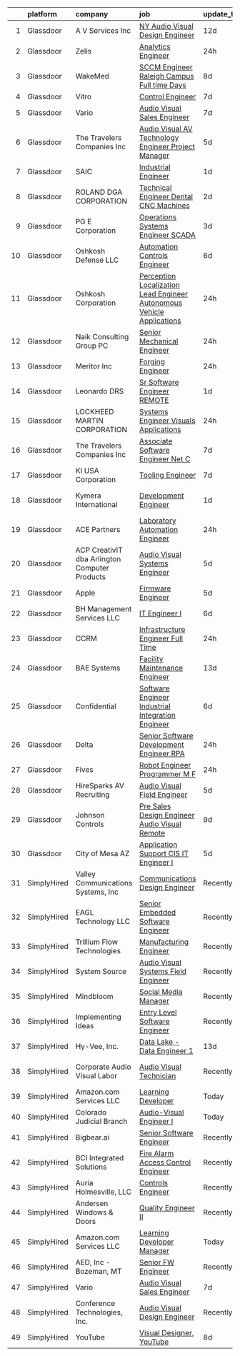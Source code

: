 

|    | platform    | company                                       | job                                                                                                                                                                                                                                                                                                                                                                                                                                                                                                                                                                                                                                                                                                                                                                                                                                                                                                                                                                                                                                                                                                                                                                                                                                                                                                                                                                                                                                                                                                                             | update_time   | location                    |
|---:|:------------|:----------------------------------------------|:--------------------------------------------------------------------------------------------------------------------------------------------------------------------------------------------------------------------------------------------------------------------------------------------------------------------------------------------------------------------------------------------------------------------------------------------------------------------------------------------------------------------------------------------------------------------------------------------------------------------------------------------------------------------------------------------------------------------------------------------------------------------------------------------------------------------------------------------------------------------------------------------------------------------------------------------------------------------------------------------------------------------------------------------------------------------------------------------------------------------------------------------------------------------------------------------------------------------------------------------------------------------------------------------------------------------------------------------------------------------------------------------------------------------------------------------------------------------------------------------------------------------------------|:--------------|:----------------------------|
|  1 | Glassdoor   | A V Services Inc                              | [ NY  Audio Visual Design Engineer](https://www.glassdoor.com/partner/jobListing.htm?pos=103&ao=1110586&s=58&guid=00000181b3693a128f7d5dc6022471c2&src=GD_JOB_AD&t=SR&vt=w&ea=1&cs=1_c5d9778d&cb=1656572427439&jobListingId=1007947559108&cpc=BB4134798015B82C&jrtk=3-0-1g6pmien8jm5b801-1g6pmienj2ea2000-66a8b7b770e9257f--6NYlbfkN0D_KRozbKJx95I3LRYgbj09bqBDFeyQG4s8tCOB31p2DLOHeGD_9cx5Wr4SHah_ZRQfeSyEbOQAUirE1_kiyaD8q5BjoHKY8YByjhRfdx7l_pMGwymlFBbA020yV0DrMBWXCrVpgnXmB1-pu1tabBOSnvrFkrpOOdAZ-lvXy7Olslc220kGdDcErfu2DMayq5pnEQx9jdgi0z8_W6hEvKdSEWt1erwL5ayFcmqVaJjHN8bTu1qVZGphuxJI_Fu1Manev0jbBz3Vgw831uSBKZv--xCga2WsZPEMwo8r72B4MP63hpOSeDisiYWStNWcIVg3iabGJgkhP5B1TJMRSmU1dbPYXUaYP3-bMoWaaBe_Ri_5uYUtLYqK-q3gb--13vOcFhcOiJwr_vx7PYBZohSm181Ru3U0nKlQlJTmM6KN1GyqdfQec4ir0rdhT84LcCRHwRrP8hpA6dFErrIlMVIqYHgqBj20Pi0SBc-xE1Hx4vutM0Hy3kI1_5qgrYSkpHmN1cNxFczmuDvwxS9h43N3S7vBarPXRbk%3D)                                                                                                                                                                                                                                                                                                                                                                                                                                                                                                                                                                                                                      | 12d           | New York, NY                |
|  2 | Glassdoor   | Zelis                                         | [Analytics Engineer](https://www.glassdoor.com/partner/jobListing.htm?pos=113&ao=1110586&s=58&guid=00000181b3693a128f7d5dc6022471c2&src=GD_JOB_AD&t=SR&vt=w&ea=1&cs=1_50382452&cb=1656572427441&jobListingId=1007971118010&cpc=71532419B2302243&jrtk=3-0-1g6pmien8jm5b801-1g6pmienj2ea2000-6eff77d44dcafdd6--6NYlbfkN0CMjQd6K-mJQmnXP0NIaacqgU_ZnGMdJ3ZujbgiYs9cqSu2zDF0ee8fmFhqxjq2iY28kbf0cKnGA5JMjkFJmoGz68qit-NfbcBzDvQJkTvInrO6YDrKKciHDC8mjP1ox8t5G4NMyHRRwQK14JgOrEdg021-QKkDXjmh3EYAUGYYEuq5m1g0QEZbBQ6dBuSkDF8V3efGFBxstB069StwdPookA-Ps2naIxnnFiTb-L_Ejr1dNeSw0bvl0iCUuO9a60u2VxKaWo78TloR_omi8scypVjQN0ju9BKb9g1GfL3ghYu9SNKHzJQgLSj2hL-OdUOks6yYrN2-bQEnxhMzaKUit5sMB7H9oY5qy45rc-_NgPcY221AhN-ZuAIGYZ8iQkYrwH60a3B1Py7CgKPpWTNttpZWkXs4HtUGGLhNMbkP4vzuV6lhKVNCbMMW0U4esYh6_XxDdlvvMnxCeLeoesWN3syej_rwdkw5wm_Alu_j2oYLIaNNM1IXahdXkn0akGLwP0Y6BpuYGA%3D%3D)                                                                                                                                                                                                                                                                                                                                                                                                                                                                                                                                                                                                                                                       | 24h           | Remote                      |
|  3 | Glassdoor   | WakeMed                                       | [SCCM Engineer  Raleigh Campus    Full time   Days](https://www.glassdoor.com/partner/jobListing.htm?pos=123&ao=1110586&s=58&guid=00000181b3693a128f7d5dc6022471c2&src=GD_JOB_AD&t=SR&vt=w&cs=1_dc010e7a&cb=1656572427442&jobListingId=1007954639242&cpc=D99DB9A39DE67464&jrtk=3-0-1g6pmien8jm5b801-1g6pmienj2ea2000-aca10f77aabbdf94--6NYlbfkN0DK336FcuJNclNG4pOYn4GT592xzpUsQZkgwjhNp0bnRbPWUFsBhpkN8LnNiatu-jVrRYzRHKHA4iD1i6ZGBy_7FgMlCzEJLk7d3kGYTDUfyV4h_SML1rmQfjUTZwpfG3QipM-7jH3IrEhZ3xXKf6m9EWAMMrF4aRnzTPuIBSMDRWbt6vYqzZPiTGQy41oyHGlrPQnURN8N-jtYtARuGE2leOUA5JLib7RvzB5lQYLHHdsnE7N_F6juKiV9n0NGHbFROM-c_Cx0p9zylO1v_mHDVFAkkvRmL53y-lTEdEdW-5k1iyC0MMtlTrXxJqRydKEHvtejybc26oPWu9O5V4WUjGvBA7PYU0HWcKeEQwNCQ3BW21oCT_Xbz6tMfQAfx6BJIFGfx6trce2ptKmjJIFxbIquaVzeYqyMvuSZWyKPCMfwBQYh5UsfWbdDRd6kGFA%3D)                                                                                                                                                                                                                                                                                                                                                                                                                                                                                                                                                                                                                                                                                                           | 8d            | Raleigh, NC                 |
|  4 | Glassdoor   | Vitro                                         | [Control Engineer](https://www.glassdoor.com/partner/jobListing.htm?pos=102&ao=1110586&s=58&guid=00000181b3693a128f7d5dc6022471c2&src=GD_JOB_AD&t=SR&vt=w&ea=1&cs=1_1ffad6ce&cb=1656572427439&jobListingId=1007957108671&cpc=F2095EC0B908EA04&jrtk=3-0-1g6pmien8jm5b801-1g6pmienj2ea2000-d6bcee8aa424a9bc--6NYlbfkN0AtR68e5gWpPxoovZgA7Udo-dcymoK0NpHFMpIgh7LYzzV5reCnPPebyXvGsso3dFG81YE_32B95yA5XdeU3CzdN4zctUNK_HFg7Tw7MW0MDh-R7ifjPIe72dxqfB-59Zl-FOYzUgmj13o1jP70swIQNj-iABrFnEHNzXSBHukIU1cXpd_lOQ7Qmm-O0JJ2Vyd6ZTkjghkhFsyv1KNnOT2P5QCxfSJFE49THpD_XZV9esUuD_ygvmdSIqEhIQ5pu30HW1AOPf_lhdWeLcBIftOLEbl8Iysjtoz1JqkhhPCcmvq-1Le4XiCHumwYlsx6VVcwTABW67e98Dxm9lJ36xcBlDauccB7Y4xb-4-dnujVtYrjRx5W2GXrOJowmZf8DjDFtwlb-nC2I1JgGzIP7xLL7H5y1-xJ7nc-e_GbdwKrEYefW3BRF3QP8zgATH5tKNs0I0hsF9bbMz2Fvv4L1uv_Z3lloFpGZIRE5mZzFH132oTIPhWL2YiZjqHPB47ovvE%3D)                                                                                                                                                                                                                                                                                                                                                                                                                                                                                                                                                                                                                                                                       | 7d            | Salem, OR                   |
|  5 | Glassdoor   | Vario                                         | [Audio Visual Sales Engineer](https://www.glassdoor.com/partner/jobListing.htm?pos=104&ao=1110586&s=58&guid=00000181b3693a128f7d5dc6022471c2&src=GD_JOB_AD&t=SR&vt=w&ea=1&cs=1_149cc563&cb=1656572427440&jobListingId=1007957200554&cpc=75A994F6883660E9&jrtk=3-0-1g6pmien8jm5b801-1g6pmienj2ea2000-1cd875a76430fbde--6NYlbfkN0A4hgeKHdLyHgzaskNEvl2xXMVaueUT71iJOYpLYISQUMokOAxkb6e4txPs6f_S0ebvVT7mjiRIXvY5BrDZHvuKSsr0IpYfoC1TsAC_ZQuScOAhnEr9Rz-GRhmj27X-NIXUH769hQWDtwZmq8aVdcyqDKSjiBY_YyXgHRRdAo-w6Uv0R33OrIb4W-BpGXjT4ks2bOt0MPD5rs0tePSXwzCbLkHnQjredcw9Edv_xVjjkvJELknlpunVAtfSPvlEmGQ_eoo_eUNbLM92GsDtZGId6KoIYe-mzCjTo5Qiz2hO8vRBtCFgRLZS9rCkte0q9V5RfV9fAMOBFiqCRckva4RaAV4-cbR1N3EDsQge5LHCBuDBq14uTaGJrP3XM2QzUwSZzh_OpgujdDUti1buWbBtgSTQDkvbyyR63K0DvvWm_uz4J6cFuOY8_wiI6cq7DAYtDl75WYEfNFifieZ2WM6_l6ol87TbLy5_UDdduHkIn7Liyjg33QQCOvqUSDh4dg78GjhBOfw_Kw%3D%3D)                                                                                                                                                                                                                                                                                                                                                                                                                                                                                                                                                                                                                                              | 7d            | Remote                      |
|  6 | Glassdoor   | The Travelers Companies  Inc                  | [Audio Visual  AV  Technology Engineer  Project Manager ](https://www.glassdoor.com/partner/jobListing.htm?pos=119&ao=1110586&s=58&guid=00000181b3693a128f7d5dc6022471c2&src=GD_JOB_AD&t=SR&vt=w&cs=1_0eef3de3&cb=1656572427442&jobListingId=1007962119256&cpc=5FEB1BEB8E14EF52&jrtk=3-0-1g6pmien8jm5b801-1g6pmienj2ea2000-9157db76399edcec--6NYlbfkN0DwhCR4mE7Dx-CLhz4PI5BhfvPze6ywMzhMsBH5psjCE2akgMDjbc7mgQRF-OO2fE77lmnsitHlMYe71DgCkOAXZbjW_MU9NoF73Rz7QR4gynPML1oO3IhXy6i7KhHOCo_-HDw9Kx3MAhhfqDomPSpYcsyzxPKpoyH0P8Wtxhv9lghcapDdNlyBCp8pCYaaP2fx0uwGW1UKi-bJ79gnoj5gch4lDrvGhOVWttCr21K7UY5L0fSU2qSxQBYS1y5dfN552msgYyovEwzNIIOQLYNrzxlWXyXZxQ8C4cZiAnFSSHvG7je0szFcQe9NplgoYmzuoOcwLkryFZL7KwGsWpt5yu_IEhxFQhJSXaiZ9bRq_f6V9R-qEKElBAB0qlyPj4a8vRZKlFU01tsG4uGF-j7pWJbz_G7yIyewr4gJpYlX_ai-RiCmxtmuE-381Iw81pehApU5lzVgMK65eyF8MKkTcDP8t6N0vTDcVpvEBKL1Bryfi8gK6DXANzFA0oekkkZcQolEMa_Sp6jIfEWyVm2-lX3Xtsa_ur41NCfF5gfJ-JkzNeM5Eb2xEnIhkfhABVPfz90wxBe9dKHio-mfRVQ3l_9kOQ-ypGWiARknaX_IaA%3D%3D)                                                                                                                                                                                                                                                                                                                                                                                                                                                                                                                       | 5d            | Hartford, CT                |
|  7 | Glassdoor   | SAIC                                          | [Industrial Engineer](https://www.glassdoor.com/partner/jobListing.htm?pos=115&ao=1110586&s=58&guid=00000181b3693a128f7d5dc6022471c2&src=GD_JOB_AD&t=SR&vt=w&cs=1_465c3a4d&cb=1656572427441&jobListingId=1007968267071&cpc=E9BC9687A0F03B80&jrtk=3-0-1g6pmien8jm5b801-1g6pmienj2ea2000-83a7e08926e91926--6NYlbfkN0AauYDK0PcpkAAwvqsYr42ytNXSoRmB0ySYhRIkJ-ozknMmzV10mP9D-ZXILu2789aFD_egQY9AscfdAd-j9fxewLHsGcgr3ZSRlpxnDK7rfHZ3CEEDQ1NB7bQrfTa81SpE1wTwZ84wsrZIEgtCY7_DPGSDHGz8zWjok9DWGRYmR72SOEQtqNcX3daUWQaW_UQ1IKDXedOHTnM4aOzHtG-k_KaV11N01vwApPF9CMwfqTsxBPqz95z8fQ4v6V_iyvbcJ6JlrM08FEiiQIi-UKqapZwpUcMWXjamL_zsjVkIewsJst3DCuNwYIeowYZlNAx0sODdu_GujDVaaZ-sg3pVK6Z2cO2LciQUp0h7JKaqL8RRsox39E3J5o46wmhwuWHv7QlnCTbL8jkbVfHPgsN5VdtHbEsW_bF02vSsNycQm-XKueJcTCDP9WItgIpT9C97mEMoJZ5vihvm1t4AJbcQk98F3jyB7a016d08rYPBst9npLp6_l1_Hi_yc0XSKHkGheCKgdZZIehs_p1JTiI8pNvQtRyadB7X_LyRBdi5Iz5oiW9qt7-buokRJx6kkT9wuZFhIBRyO95Qy2dILl_GS_lBWqdHH4FA2tQ7bA-0341Wwk0K-JBoFcG-oTNA7qasWgJJsSjg-Ag_LdNfQxC9ftSy1285hoFGuZUbi7AM6Qqm9ktfZOnxcj_yZMgzA0fIOc_Ds4zqgTi03cISQ1C5eOEyV5_HgTG-vp8DhYebygcy2I8zc2mN3Qpn2R_eRPuDlkZvcPCODWKUMRTZGx6G4ZNlikGbCJaQCHyGjB6dV2p1sRv2ihZzmuP7ROWSOJ8vlVNhRzKxXEL_ZaOfH0yZgOwlwHTxemDB-jgt-7zZufV6v2m2LZhccHctb9EemYlGK0Fjry3A-5_a7A0U90ul-Yc8YrH9PX0d23F2HHM-8h9kKwD4or0nCc175rLYIAs%3D)                                                                                                                                                                                                         | 1d            | Washington, DC              |
|  8 | Glassdoor   | ROLAND DGA CORPORATION                        | [Technical Engineer  Dental CNC Machines](https://www.glassdoor.com/partner/jobListing.htm?pos=109&ao=1110586&s=58&guid=00000181b3693a128f7d5dc6022471c2&src=GD_JOB_AD&t=SR&vt=w&ea=1&cs=1_778532f6&cb=1656572427440&jobListingId=1007966701184&cpc=851D43D473132394&jrtk=3-0-1g6pmien8jm5b801-1g6pmienj2ea2000-ccce008de342f90e--6NYlbfkN0AthqzQusMl8YOgigieeLUwq8L8rqIYCgJsh4h7V-_uQUzY564cL5oHFDhuxv6jmkqB0GniHrdzSqZBF-ZVIvenoxy1wHzrnYmGFq-AkOUh4gMG8EotvW-ef1T2rfKWh_PIjYueBw_H2ALesezizARRIhgUEnhMlyKwN2avnNq7a9CD1h2M6EhzjxbP7X0L3DUqTlLt1PCmndGhTHVkF2LIJxLqpOfCpFiJOODoTKhleEmilAhRBf4D4jiOUHPskFEBzXo8Vh2VcucN1-enINl0DfBtMUuM54SmI88qiJY_T20r_-tONhOQx1wB31fy4LNL3uXaAYYePooSRVHGn9fWvwEAw7ma6vA6lyNeQXWSR4omvDt-AegjuZxy0yqYVp1-K5SIhlHkpkKAXII07okjRDpvjYU4omwHkJORuvVJGVypBLBuo2wc6tm8zfQRhGdr-gIdg_sNsZxrYW2Smmy6Dq6kpFI6QqLe6W_bCbz2ySuCSyT6mwjXwcGnohRUavfsftENWkjs4Q%3D%3D)                                                                                                                                                                                                                                                                                                                                                                                                                                                                                                                                                                                                                                  | 2d            | Florida                     |
|  9 | Glassdoor   | PG E Corporation                              | [Operations Systems Engineer  SCADA ](https://www.glassdoor.com/partner/jobListing.htm?pos=130&ao=1110586&s=58&guid=00000181b3693a128f7d5dc6022471c2&src=GD_JOB_AD&t=SR&vt=w&cs=1_f4b27906&cb=1656572427443&jobListingId=1007964866309&cpc=9DC6E4D8324653EE&jrtk=3-0-1g6pmien8jm5b801-1g6pmienj2ea2000-cc748f97d115061f--6NYlbfkN0Dl5O3UwlcwwCSNUOo_pIXFXhqhPgZDNLRFp2hAbMlfu_U7Fdo9AfZuTnhwA4wt3bTcfsOUmvcglSZoSovnjZmeX3GPhFS9OrVBa-xhET689gJH3R9-7J6kkjN5K0FB9evNMcasZqWOl1G1xs9c9eI4kFEC52j99c3wSDQSuyp1SOYjuWtS74Dr2_kEO0dW_smhYZ37XQBHNqt0TwxukDlOCbjUGhsNjdal8FP5EKuMKhmJMx8xfNCVRnzkSneMslJaErgA0DxIvhmyNddJmujdv-WYN4M9Zowgx1J51CndRu1tF4wdzApEaNlxj5YRYThL_l9YMrkbW9efM5XC5WdHBgF3s5ltj3ADBODw3FnesS5qG0Q0DtIly2VdfdlJ6jUzKBtDEqrnjpRaENqlzjr9RvRmXH3Iy3hbVd3vVXFPOea9x7W43_b8HsXtF-59kFM%3D)                                                                                                                                                                                                                                                                                                                                                                                                                                                                                                                                                                                                                                                                                                                         | 3d            | Vacaville, CA               |
| 10 | Glassdoor   | Oshkosh Defense LLC                           | [Automation Controls Engineer](https://www.glassdoor.com/partner/jobListing.htm?pos=112&ao=1110586&s=58&guid=00000181b3693a128f7d5dc6022471c2&src=GD_JOB_AD&t=SR&vt=w&cs=1_9d3f3926&cb=1656572427440&jobListingId=1007959909264&cpc=C466624457DD16FC&jrtk=3-0-1g6pmien8jm5b801-1g6pmienj2ea2000-33a10bf0e06cf3bd--6NYlbfkN0B_uWiDLVYHjQq5Xw-HR6SjakKTnafugaKV-65RffS7lpuvyIU-WhnnUsSYOs_dyOqCK3wdp8vDqqYuQmT8lgkR8cf2SZVM3VZ36rtOH2irx_G5fPM9iCwJR01brtiZDNLxBnreBCK-kv8UDrzzDfzEaSve4zh4FujVKx4E2Dapdh4nyC1nQYebi_CsMiFPx8WAlF7HAJiAK0wRB_xZ6hOVmWs6mkAqpmjTGWWOQuMP_t1CSRx2us7xELIj_KVlvnec2Df3Cm1OAXrNTtOYqOLQoDtPL8VKdNS2wLSJ78yUw2pCW-j0GSSP470lLlX4qF-ZrxJgAxNt8HES-JiNxKEH6Vum3dsCRJbgPOY6sEjVLDk6hpbLK7NQsOnA695Ax8Uq8Dc1gkyMXtKbiMLax9i9BIUdhLYqraJ8JC3jbfqBjoX1nXajwhPKIgPefEenYZ5V7cUZu8Oc69f4QY-sQOz5Kik7uRbAOWmHXJDNLadVbmDNKWUWSf9ocm9gq4iUzA2GJsqHmMJq0AMGN2xWeHGz46p18umRGkyA8huCiY0-chsEJwQOMXY6rSXbWe2179AWanNvnADxv43cQ4gkHncveb3BUIEDVsWuztNeTZvEtVCgJgx4y13jUQQHrVjB-Vk%3D)                                                                                                                                                                                                                                                                                                                                                                                                                                                                                                                                | 6d            | Spartanburg, SC             |
| 11 | Glassdoor   | Oshkosh Corporation                           | [Perception Localization Lead Engineer   Autonomous Vehicle Applications](https://www.glassdoor.com/partner/jobListing.htm?pos=108&ao=1110586&s=58&guid=00000181b3693a128f7d5dc6022471c2&src=GD_JOB_AD&t=SR&vt=w&cs=1_e50a3ff0&cb=1656572427440&jobListingId=1007970698638&cpc=8FC0D69C137C431E&jrtk=3-0-1g6pmien8jm5b801-1g6pmienj2ea2000-5a033060f7dd4982--6NYlbfkN0B_uWiDLVYHjQq5Xw-HR6SjakKTnafugaKV-65RffS7lpuvyIU-WhnnUsSYOs_dyOqeWrXJyFSjkJnHy6dCfagDVpoRh4JlnmoYPPoLb6TLOe6fBQMOFkrVT5zPBJyAOxwAmcS9sJ0iSUAZzLxXrpq-Nz61Rh3yHmA3A4idm_zw8juKUzD5nljlL6Kfa2mKfWEO8AIV-AblpP42w8LtB2I4FzfJxg-tHTQ7Dqnf0eUpGfxuItrzeM2PJyI5KO1HC874Pi2it9LE3OjZp7eGFjoUmQu2erYbAKLWM6m2Yt9vkQ5fwMMXbvraePh-PuysD1CYaW62rxWpZSOVhuM2bnY3huI0sC4GL3EG-22YA6CkCfdf9MIvth0uBy7LisK1Tkd17P-gGwpJ65uwjWpEfPCYamqOD2bcI7hnHgwkSJQ8xYkwYueXHxKkQcRJhvAIsNvZsILpZt8pvg-RRXFFAWbhQSDK1CwO099RdRzV-muwJ6p5s-t8TZ272l24mU4_rf779qQeSKUK6VIBms9FXqtP15NjNqOEyEtiNtaWbgzY29MrVPSBrgWqkIAon9MjvciXLv7R4GBumqUzX4iJSHQwuyMNMf4K3FN5Di2hlonZFC9OqbdUGTqZhli9TDMDQXuWqcGXFo6p59m1BYeU6UCGxjlTBn78hfPpSZdMx80XTFOLWsxiY2sw)                                                                                                                                                                                                                                                                                                                                                                                                                                   | 24h           | Pittsburgh, PA              |
| 12 | Glassdoor   | Naik Consulting Group  PC                     | [Senior Mechanical Engineer](https://www.glassdoor.com/partner/jobListing.htm?pos=116&ao=1110586&s=58&guid=00000181b3693a128f7d5dc6022471c2&src=GD_JOB_AD&t=SR&vt=w&ea=1&cs=1_820dac64&cb=1656572427441&jobListingId=1007970591581&cpc=1641D5D5536C06B6&jrtk=3-0-1g6pmien8jm5b801-1g6pmienj2ea2000-c83066552de01e3f--6NYlbfkN0APToHrk7ILONyRglvlT3LJMO76dZGJsKlG8WQjsY8Cq9VMAyu-33cNlSZSOrb89AtbI57Ca6_upKhJMTrk3P3L5TXjJ8EtM3gfgKaAwzSj7tRBSL-AVjn9Y8EP1eJ7DYsKpU8j-0bQ7blJdDAfi611bpwLk7pE_nsL87plf5qKarM9mo4Rm07NaQ3Vtfkg1k6doiOLW0Kad8cJyocCOxUfcUFQ2NempvSDw2BxPXr9hsdyWVQUWBC00ZdfqZX4e0NyqnlbZVXoaeZEPZWAKzZWankz2WGAJyFrgfQViMOOa10odzDQNoVe4c0Nx4FDN5YGN6Vbtyed0ZOmgj7pQA2NGtDw73s3yhlZqkUMRN96rqjjAYzrkSH2Pk20mT4c83ZLTWcsdFn2NFR65KU1sRPLXIJHKY099sZv5EVKcOvU7v705otbE7AjMSdwD4x5ALnIeuqtsWQDd_q5zVIgEbxe3cKr3uBtZBNuvUI4agJQoRGLxaWdkkHZguilmZccsTMc61P7K0T67Q%3D%3D)                                                                                                                                                                                                                                                                                                                                                                                                                                                                                                                                                                                                                                               | 24h           | New York, NY                |
| 13 | Glassdoor   | Meritor  Inc                                  | [Forging Engineer](https://www.glassdoor.com/partner/jobListing.htm?pos=106&ao=1110586&s=58&guid=00000181b3693a128f7d5dc6022471c2&src=GD_JOB_AD&t=SR&vt=w&ea=1&cs=1_e8d8740b&cb=1656572427440&jobListingId=1007970590215&cpc=3AB15119A9A7BAF3&jrtk=3-0-1g6pmien8jm5b801-1g6pmienj2ea2000-3de6ccace31021a5--6NYlbfkN0AQ7rn-euR2oy6nbelIJEQuDyp1vhACGiSFh7etB8tnTUv4KVjh3Oh9OY2RZhmec88xJr2ORS72PfQKK5quMXDqWKWo_EBjvh5VHzT9u8c4d8RBOKZqFY8tqlStI2XQle8e8YEGur4jggBoJNU7mZQmI2XgG9CGJ9_I09GrIWyTnWybt3a5kP-6gdR3jRnOenLOtcvvTbGMg1m6t-hJPTtgDuYDGVba2A4Y5NrfTcKXFDxEzN1WutrqY_2Q5485E17-tglOb9kiKbBKxb7gwpPgW5RH_LAg3N5nsAv-nTOsi07nm044nkosL6y4Yh9NkEXGzQy8DCWwsjn2NGNxJmp-UiMUyjF8OnlAeGQQP9FJvIQxkDvN9_vyF18CEi9t8dGox7havzkBYrEv16pa9tMIfTpL4FBS2s5URMoc0I4BUHJlIM49bI8R_HpxrYjn2ZtucoiRUeh0cfhb8EyfuWra9Df_EtKsso5gM9sOd-8bOGVe4x8HoPVOhGakap74Oqe2QpBNgAqksg%3D%3D)                                                                                                                                                                                                                                                                                                                                                                                                                                                                                                                                                                                                                                                         | 24h           | Morristown, TN              |
| 14 | Glassdoor   | Leonardo DRS                                  | [Sr Software Engineer  REMOTE ](https://www.glassdoor.com/partner/jobListing.htm?pos=126&ao=1110586&s=58&guid=00000181b3693a128f7d5dc6022471c2&src=GD_JOB_AD&t=SR&vt=w&cs=1_d5348073&cb=1656572427443&jobListingId=1007969687504&cpc=70D6958B2CFB98E6&jrtk=3-0-1g6pmien8jm5b801-1g6pmienj2ea2000-fa3e03bd4f899611--6NYlbfkN0D-TyrbQLT9Jfn9cIn4NJQusR9nqfVH3uz_5usKJCEm7Otmg7_fp0yqrukovGvAbbX8sWLkGkCpuXbYVOJeQhnQ_A-eyY21rQEbFbhp-mycnAAh2YujQ5U-CMgkZE6tH5pVrzNj3NegZV-G86yLUvzn-qKfyr7_qmpf7bh3PEbVFSFhLaA1_Ifo4cMMbtmoKPOfHEWJV-SRv0-_Cmu5cmpUPKgeepazf1vTbFk2lbi665kD09ClKTlA1x2cPr9ug__0dhFJc10DvAaJluvGxbVZsOULrzw30wDQNArbyLbVAJQaXS8p-ETaxNM1shFbGUfYr48iAEX43C9PovTte5VtOpI-JTlFuPAwvNg9VLRz2rsX41TyKkIIBYwMyzXTm7ZcCjNQlHXV6Jni8gu4kTSf-g2u4xAEXhsOTYXAHcuaB6TIHCuTYRo69dealI67__UUCzjuByEDrf_Ah22cJVfjh70jSBEZzmrbvT-fakqJr6INSde86d8R82SRiVnQcDg%3D)                                                                                                                                                                                                                                                                                                                                                                                                                                                                                                                                                                                                                                                               | 1d            | Beavercreek, OR             |
| 15 | Glassdoor   | LOCKHEED MARTIN CORPORATION                   | [Systems Engineer   Visuals Applications](https://www.glassdoor.com/partner/jobListing.htm?pos=105&ao=1110586&s=58&guid=00000181b3693a128f7d5dc6022471c2&src=GD_JOB_AD&t=SR&vt=w&cs=1_564f929c&cb=1656572427439&jobListingId=1007971993198&cpc=108AF0293D5061FB&jrtk=3-0-1g6pmien8jm5b801-1g6pmienj2ea2000-5a8da4d9914da258--6NYlbfkN0BuMqUtaNIakuoGTB-u7I0EvtcrTK1_bHO6_bsORPCvsL7zkQUfIzpY4doIgp_GoHpRypc9ULVZYAEds8wA6jfeBy1PZ942CZ3o3CT0apS2FhtMlElPRk7cgupJGsn3DlxGkAMGWGR1L0FZ3vIwDxfOwJHrq1B0Q9qVw4V2nGlpZsnLRSLlXA7XXz2MeH0SZzQSYsfImVvxbegr05FXeQNhA4Yt_mpfc0hKBGBsFwwi0DkM-qXQLlAx4QuK9XBFLWrxdYFLg7lf311bm8fx42BWBEY5HeUIxk-zldxOW1kY9Q9tQl7lZj8vVRw8xK3cus0Hv7s5AKev3TPyT0COVjUOt7HT5tofePd82u12dhRYccMiJs7RSGbSgFu5x2T-srtNXYJzR2VoRDvL5TM4QESZdNBBm7OhhP4sbqjPuCQKJfUGLKtgT5ZtaNXYUsV6slFhi1unvptaXFodzTr05SdwT209ovCwc6RETib_SkZH03JX-VN79LeQZEAui8IyQrdzGd-LMjAlzCXrv7FYCArwiI7VFPi7PwJRG-2qxzX-kSJNO0gc8vSIhRbKcVSBDGGEs9DweSJzCjzggmWct_onc9CiGmtX7QME8nBTki1oD75HOHGFdiJImbkQ2NK6_qg%3D)                                                                                                                                                                                                                                                                                                                                                                                                                                                                                                                     | 24h           | Orlando, FL                 |
| 16 | Glassdoor   | The Travelers Companies  Inc                  | [Associate Software Engineer    Net C ](https://www.glassdoor.com/partner/jobListing.htm?pos=125&ao=1110586&s=58&guid=00000181b3693a128f7d5dc6022471c2&src=GD_JOB_AD&t=SR&vt=w&cs=1_0a8bbdf0&cb=1656572427442&jobListingId=1007957679785&cpc=F17331D9BECC482A&jrtk=3-0-1g6pmien8jm5b801-1g6pmienj2ea2000-94c33c95396ad50c--6NYlbfkN0DwhCR4mE7Dx-CLhz4PI5BhfvPze6ywMzhMsBH5psjCE2akgMDjbc7mgQRF-OO2fE5r88WMvjM4bfKKGgNqx960yUHNusWBoc5qJJWKXGn19OasJhTW_OZbRXcJ2W3jRgBB1zNYhxUsW58PaMes9ozntqSJT-elPbU1uo0dQfeN3s3dA9VndWmLyYOp5XFSjqy_l2cjWIEK0373Zbrk2cvN8qUA9WcFumGHQeJsGG7n4bbUcNQaasQVch5mYrH_eYuf0oRXfPqVzA84M4ffJVg0ug9tUDqsygzGnJKqVfXNxiNBxzFI4CkGrKmlTAjRvsRFg1XG8dOwhF4zfeYRsoAPeVaF6OxebeXIxfFFwhHGPrvcdDM3fwMlDMMpymyJCzZ197n2R36HF5NCtek5EGp6RyHXOblzgLwWti630a4Y0W_pMYHJN0w56BLR8KJK3fYkyW5pyZpn0nvik379Jhv0jSscOvU4SPcCCzNKD3PFRfDcCLuq6ti9LzyhO75AENveMqDGoFfaiq64j0R4JMF4Ckeex7YNCTUddmjNXPC8EI78Ob4txqhgHbhQWVaUon7IGXY4Wph2Kw%3D%3D)                                                                                                                                                                                                                                                                                                                                                                                                                                                                                                                                                                         | 7d            | Hartford, CT                |
| 17 | Glassdoor   | KI USA Corporation                            | [Tooling Engineer](https://www.glassdoor.com/partner/jobListing.htm?pos=101&ao=1110586&s=58&guid=00000181b3693a128f7d5dc6022471c2&src=GD_JOB_AD&t=SR&vt=w&ea=1&cs=1_f78b02a5&cb=1656572427439&jobListingId=1007957272760&cpc=31BBC89D04F2B2C5&jrtk=3-0-1g6pmien8jm5b801-1g6pmienj2ea2000-80d3c1c808512d19--6NYlbfkN0Dx3r3E47sSe5bB3PIy1uzBZvlB7xy2NhfhZMlxQTsxrM9CNnVPR6P6_Q8yJ-Q8QzhFoV4ekRgrx4s0oIi4sAqhO_KFCABulhQULeC2gdK6DaNjJitqQF4H9_J45dGG4j0WwZP73M87DLVfcWbXPdYA6G8JxZTfcZVR6kwibTH2DlxncfXZlSNhAlMaABPVF-Mrcq1GWYG8Zj6Hz-Rvad6JHw86IKh-gU0LecDGBHtNy8Djul-dm3ewsXJ5EcPqoZOVrZDcxlRlAYvRbC1JcUpFJJSA0FrsyOwoYZmWQH5S8SdJS8fuw3KvcPBqFDcGPjz_0FzWYeiYIbzMOmwylEM3zNZBd3OB1w-1L8QYD5fGvZ_oIPeXAMqxPwJue9P6vFMHMvr2PVallbYrR_T1iEhNYosmLik1EYI18YE790u07AqG5Z-WgUT6Jj4k7uYLscfF0-2BeOkNSLDfzT5nDsYLlzmDaGm4Zfg4oFx9Ui12FXAwwVkldDRhHAa_fCAm2W0%3D)                                                                                                                                                                                                                                                                                                                                                                                                                                                                                                                                                                                                                                                                       | 7d            | Berea, KY                   |
| 18 | Glassdoor   | Kymera International                          | [Development Engineer](https://www.glassdoor.com/partner/jobListing.htm?pos=114&ao=1110586&s=58&guid=00000181b3693a128f7d5dc6022471c2&src=GD_JOB_AD&t=SR&vt=w&ea=1&cs=1_3a5a06ae&cb=1656572427441&jobListingId=1007968359851&cpc=E84D08864798C1AC&jrtk=3-0-1g6pmien8jm5b801-1g6pmienj2ea2000-4069920a1c979e53--6NYlbfkN0BHIfC1zsKGIu0R3teaIu8liT7fbRNLaQeDQfcPJweUK7RAcvx5cHrvG2jBxUHMe4_8Uz65hIhoytGW31OpRsOaAMaYMk2v8KuxZsyWV5dhgkxthXg5J_dPWZ8hZApI1gca_RGYOkP_eHT0StfCbfB_n8LVYlG01v9urEkgFVg8om2YpQc1TGCbwXPAJ1ao8SykxcEj40MFIvadfAbi2_Ze1_V4qydhd_vDCmiOwPdviuQTgf9OsU1rSP6Y_6HAVJh0-c0OeW_AlDMMd80FsoqomJF2UGYPieKWn2PChpbO7fBhEDwfb7q6C2jby_XqvI8KopDIX98p-IOEh8x1kxFlne73NVx3Uz48ZopkFf0lFGaQJZY_6iOZSPNyeccWncPRYjhzFaTqZDFe6ckiY5jPu0A93TnPDSM-9hljDfYkuVNv3oDbWlAyHunXEgka2DnMPCiBjM9pWRe0o40LWnLW9x9-Z5zcmI86FvmiMQIVek12CRwldL8N_VyLR2_aMcIjpYPlN-rZ-A%3D%3D)                                                                                                                                                                                                                                                                                                                                                                                                                                                                                                                                                                                                                                                     | 1d            | Research Triangle Park, NC  |
| 19 | Glassdoor   | ACE Partners                                  | [Laboratory Automation Engineer](https://www.glassdoor.com/partner/jobListing.htm?pos=124&ao=1110586&s=58&guid=00000181b3693a128f7d5dc6022471c2&src=GD_JOB_AD&t=SR&vt=w&ea=1&cs=1_37617e3a&cb=1656572427443&jobListingId=1007970609652&cpc=6193B0C32834B022&jrtk=3-0-1g6pmien8jm5b801-1g6pmienj2ea2000-40bbb0c8be6dee81--6NYlbfkN0ByNdR6lR5vInkMqW9PARJ6PF3Zoox9TiDJ9pL5aH1WoveLIUVqXjfwLmFtukstNf_rTG_k-GS-CiKRxUZCIVrcBHpCGQ3WvIVueBr8vhKqayM7CFJUk8wKE09pCNE2ku7I3GtysIeDDXoMZrIbV5-VQu5yQAPcayRpQBB3wcKmlR53qY0JmOB0EKE61dwytmz4wmjLxeDr5PDo6-S0Zl9EF51VUw9tDKH-HfZ106I6EtKU-kbt4SsqSWcQfaH5hMfkqNyAKwIF5rbfF25hm8jSRVqD1aQW9yXuQgM6Ds0c88ywuKqLekFjjXpD3px27vJcQCFHtVx4qAbXfHf3Qb-lvsvsBuJErV-Me4jb5IKSwvfzsLGDqXh2XOs1zOJBoKpk1-vnwRfpjleTXYdQlrcjx2mWk6AmMuXOBV4Ytli8YI19x2Y0JgERI74wnf8JJbSZKn79WZ6OTLkAhsjrRzVUKC1QaXekZQS99a0zHZbagy2hs4M_-fshPlaOPoJORSi2Ox0SPef-Mg%3D%3D)                                                                                                                                                                                                                                                                                                                                                                                                                                                                                                                                                                                                                                           | 24h           | Middlesex, NJ               |
| 20 | Glassdoor   | ACP CreativIT dba Arlington Computer Products | [Audio Visual Systems Engineer](https://www.glassdoor.com/partner/jobListing.htm?pos=111&ao=1110586&s=58&guid=00000181b3693a128f7d5dc6022471c2&src=GD_JOB_AD&t=SR&vt=w&ea=1&cs=1_db3aaf34&cb=1656572427441&jobListingId=1007961394521&cpc=EB1BD5B9C2162114&jrtk=3-0-1g6pmien8jm5b801-1g6pmienj2ea2000-dfe536f8690c0ea2--6NYlbfkN0AxVP0RIoyxo1SC0YQSoS5eZrDZuYKD_VQPSAwc6ExuF5jTCBeRW6KM7PbiseH_9e9AocJW57Yipm4LmCRxlLVmm5i1qdrbkCv5e3ZTVamydd4hbCJ1jcAhwj476011CQkc_bpoiAxBlf_FqVlNMo4b7wclRhu4e9G7sYur55zHoxTTgQVzycj6rwKHzYkFkrjrvizrJDTXokOe3f-2IyKISZY0CNmPdAFrwba4rg7uy6g_FFWzyrTVF_b0SuW57BwnyNAbQ13wyX9GfOAPj57HJq8MAu_PGzZFCqwFHF1igDvF2UXSJK2y-uJlCfzXKLmaX6Y-KALyC2M2hw--P0VSIZ3aSN-ZliAFiBnuKOj-Qf9k67OoL-ZgtZ0491MJebRoaJeHBNZstKM28u7gsT3R9q__vMAUalSH-PWWJgeJhtj3RIMw2XrzB1BTyC03zcBawC9_Bj5yadwLNwrixNle4GtVw5gY-F2sLvM-e2xNtYpJBRpeUEWVLA4rM6GhGRgufjxvmiVhpw%3D%3D)                                                                                                                                                                                                                                                                                                                                                                                                                                                                                                                                                                                                                                            | 5d            | Buffalo Grove, IL           |
| 21 | Glassdoor   | Apple                                         | [Firmware Engineer](https://www.glassdoor.com/partner/jobListing.htm?pos=129&ao=1110586&s=58&guid=00000181b3693a128f7d5dc6022471c2&src=GD_JOB_AD&t=SR&vt=w&cs=1_ee954e00&cb=1656572427443&jobListingId=1007961160950&cpc=FAE5E775D180B2FB&jrtk=3-0-1g6pmien8jm5b801-1g6pmienj2ea2000-42e2d3e21814a5a9--6NYlbfkN0BvKrLyj5gPmtZO9T8euul8TCxuuKNOtzRJOomxnwSEodTz2Bc-sPZl8WPllYOnI2jP2Fzqj60WrnkIfJ84yuV2NrxxogPsQwpcl3PYER3lRLH5P1HiWv1fS4YlSTjFKKJSSKLj1-R2fWVNcKl9P8JvopMTDBrsOF15fSIxc1tdZgQ_ZeterGH6TeNLr9IjtZGrQt4tUgrN2FFFdg8c7Ix3mvPQRozWxXhTumYLmnIWo5Su6TXVTFwvNwDlbybtLFW7hro4z9-gqgMV4CuEuC7LIyNEMg4BBDExkDv9yizxCsBXGrtcKLXnb0la1BJt9OMD96wxjJQQfJkis2uv-6RzhqROJmGUrkRT3tz0nJAACZPT3WZetadu5EIVKS4tLG8QhdhSK6z4YC80eTCUyrPaNowfA6U80SJ2VYgP4WDbtGABbMuOMtw2LI5d988WkFd4hij59A27lE1_BMdhb1iUU_Epmru9pPC7R-uYgXtA-xdsMfVwS-9RPAj8GdYlquiOfGVom3iT5f2vAelZViHRUE2Purlz8xA9vvBk3WZ-oXyEI6-1WmlnYjxjEFMtJe1zlQTWXzYN3_vqWuu8PCdLJ14kYkEF60Enz_V3ajs4qNtreJ65nqalyf4RqFrFm4rGteIEYxa5tAGmvCpWJHMqmzenYV55V9yEaqAV1p0kPYx8uZZITzLMWVQ12nKfUQY19jimGTZUvGI1NGMroDKHVtpVRBDtLLglbp5kgTcP5anKSCVTHUgDLqoNbTQK1wIL7Gzx01gV7TDuPsdZKJ9V2mTzg3lOY8eVpa2R8bP2XJQ9gSAyULGLM9CnXnPqDCfPcw8mUKbPNbN7TsOBvcI7OtaGt_YbSpVvfVlIWmsh9jk_JBJh6PRG5Lyi_nElIL1Ec0Z_tb3uabWkwHz9qThYvTZ7AjTY6a_1uQJHMuFfdWBmh8yRO7jP)                                                                                                                                                                                                                         | 5d            | San Diego, CA               |
| 22 | Glassdoor   | BH Management Services LLC                    | [IT Engineer I](https://www.glassdoor.com/partner/jobListing.htm?pos=127&ao=1110586&s=58&guid=00000181b3693a128f7d5dc6022471c2&src=GD_JOB_AD&t=SR&vt=w&cs=1_11897f5d&cb=1656572427443&jobListingId=1007959999624&cpc=1120CD366D53BFD9&jrtk=3-0-1g6pmien8jm5b801-1g6pmienj2ea2000-3b2c5470239ae921--6NYlbfkN0BZfZc7PZDrfdWcQpb5s2LPwUx3Avvb4nFFf5TwiKUlUde19F7fVx7YL7COPAlMK6FgNFUOAQ37JdI9OonXMAfzbF-hP-RdTGi8lad9P49iBKJRg8MS38SogkE_ILuaHjRZiyunbJwc3r4995xyDkdnIz7b41LSjln6cVQqTextwT8doboPT-jFxrUWwTku3qlGB9inGEsKqfI5pUCjzOYypM4uVLGAZzcPymuf062a0ERI6X_ITD065Ee1osCZwA-sK6AIJ7Ta91U18wNtsj74p3klvc0-GJ9DYVZ0P3IcbT8M9Mj6fFM5HCL1VZv6VP_4HpR48dIqQo1w6ok0W-cbJx9RW6WlNiFVtY_yYebWIObOD5jQwdbRRAQ8sP9PS4lo-v67sl_uKyJhx_Wsrgkf7nvTn-hNi923TvI8TmqvmfHjArQMTSKC4pDpV2CBXga7m6uKLUw9hzGAvITc7A2f5ZqPmDWO7y40VA3h1Qr846lcR2QnwONDFl0n0zeFaLoYmdf14OJF9Hkq7BpkhHPt0HvKpQQP3_h1m54NqNPWY5XCoXvNwJIWms4ebHvq2lW0erbRNMXivG7Q5tcYU7UJXH62Sp3dYvXON94mqCa67KGW3RbZY16mvs7syXRkyLoYBREZ14hxaA%3D%3D)                                                                                                                                                                                                                                                                                                                                                                                                                                                                                                                                 | 6d            | Des Moines, IA              |
| 23 | Glassdoor   | CCRM                                          | [Infrastructure Engineer  Full Time ](https://www.glassdoor.com/partner/jobListing.htm?pos=120&ao=1110586&s=58&guid=00000181b3693a128f7d5dc6022471c2&src=GD_JOB_AD&t=SR&vt=w&ea=1&cs=1_0c1ba38f&cb=1656572427442&jobListingId=1007971586507&cpc=F793441F64F6F721&jrtk=3-0-1g6pmien8jm5b801-1g6pmienj2ea2000-fb29f05760ed69e9--6NYlbfkN0ADTk8oQjTZlhCQRvhIH5hQW8bVpLYaGcWHSX3sVyn0tNfUUBtidf7UqA0y3L5XQydZpSNK727A1r7wc-tnuitnslOf-yS3ijrxQs2hiJcB3ycpj0UH4Y8mAsgAktngKyC57i3MMWmP926tnX1gffLnkOFTFVUOXbL9hTILER8yGz9pYmy9HMmrJGL_ZXzdzqpb3FesrG0ezcqtvTYwl7ZYLMZkwUC02_gAhTwohGFxa5S2nYjmlJzzMDrtJunjPZJDYEgGH3CLk8370o9gaGFmPSOVv_ZODWWdVZZVG3t-OTfE6BGpcz8q-7qDpovJDJK-NoGpkGM6628ahF4o5Ti0dTce4tETC2oezRKLyRNvRMTWRaMgkyzToI410IIwuTqsJfgLE2bUaHAkQJjkvtCM4mT_FAp80A6QxCeXM2lIjnZp_cRSh7kWkEhciZfSrlxjKw_l3Q1PDDW8uFNt0SSU0kO4yGxUGHgJpFk7SBTyDgOn77uUynXAuJWq7_4pON7f5Bo_4cJU5UaR4aLPVc4Zz9E-PivWZts%3D)                                                                                                                                                                                                                                                                                                                                                                                                                                                                                                                                                                                                                    | 24h           | Lone Tree, CO               |
| 24 | Glassdoor   | BAE Systems                                   | [Facility Maintenance Engineer](https://www.glassdoor.com/partner/jobListing.htm?pos=122&ao=1110586&s=58&guid=00000181b3693a128f7d5dc6022471c2&src=GD_JOB_AD&t=SR&vt=w&cs=1_2f390033&cb=1656572427442&jobListingId=1007945387123&cpc=DF7064BA3070673B&jrtk=3-0-1g6pmien8jm5b801-1g6pmienj2ea2000-934969d037e94435--6NYlbfkN0AhvKCKnyqjkpSCFI867EftGfHhcz2_T47boZRDCVyB_90FTF5AwEVzEtXo1NagJo4DS75AAzIuOflM403jepqVAk-8Jb2DoqtBFz09OSd6lGloJmJ9XMrMbR4tQVBG-O_YsU-qMq95ei9dq9P4Nt_o2nIqqVTyta7Kp9gzqsiuA7ak7nbd5ODFsceQR5lpz-9PwAm7Rj4HQ-reAqzJ0lsbfW2MNJoEcRPQ-1yOrIyV642exv9uk6C9Y_67bKgzrOkcvskjmC2hC8QJOdV2IyIeKgIaPyBCPnh2N-pAVS41MIpxTpiITvuKEA22thBfluQbCu03bP09F0aw8Jt3_jMDfShEfuIQgRjOiq0eR2nR41bxjjj-7shBPKri9Px0ksGYRTbOWkTJI2YE72iOF6G_x6NyBrIP7QR1kADmUDGeOm6EcKegjcfNOscp6IWZaX9tQNasn24gJ5Dxi7Sz5eyEbvbeofndh1c8_Dp_MXpp2W6EANhuyjpVSBRSA5kEcC8_DrUcqEIUmdnykOzfaHi6r_CRuX48U4NDtmS4wG9IUH49cKVZ6zBPm8utyKRLeNARBizz_TyaDwHMSmxxhIygjE4NGDq2WudDrty6g1uf-g%3D%3D)                                                                                                                                                                                                                                                                                                                                                                                                                                                                                                                                                 | 13d           | Silverdale, WA              |
| 25 | Glassdoor   | Confidential                                  | [Software Engineer  Industrial Integration Engineer ](https://www.glassdoor.com/partner/jobListing.htm?pos=117&ao=1110586&s=58&guid=00000181b3693a128f7d5dc6022471c2&src=GD_JOB_AD&t=SR&vt=w&ea=1&cs=1_a81a69c4&cb=1656572427442&jobListingId=1007959273724&cpc=6E56E77887FF9985&jrtk=3-0-1g6pmien8jm5b801-1g6pmienj2ea2000-c249822248b4dceb--6NYlbfkN0AooOFkbJtb6uXmUbSGpYBI8krv0JXgRfQB_qIpUGip4nlxLR-pOAHcaCTpiySbbkwHGuN1LodF9yfMo_9iVR2ClNycslAbLJt6J0mED8x0RTSPiPAAs4hjG7ET_F_9YmG8DIIj1H2_cdkE5mwPa0kUBjNXJAg1vTVx3e27-CDpnoVwdoXqqGAFPyV7yyoymiL7NK4xKSzdOirJ2458Etz38jHJgbuxq9EwW-xSpjjkpl9cpjm0ZcBd3Ddhra89Bc10-yq3glfbJpryh6kuN0-UZu8_xnbx77BzU1RsyfAgPN7ZxavFqRMCJ8GSd8S7MRsAvMr9npSXOiZDUqOsVJN6JV_uU-P8w_EX9VI9nL6LCQT5W79OPweI3DOCPU7BhM5Lk5y_QwtQLxxX3wamswIwsJcJnf_gmAT0IuP0h1e5ViCd3lf7hsSjh0eVpScG2lXCjp2l_27mML8TBEF1mSYW-81bZzz7PqN546RW3ai7OZkmA_zvQqSiluzCLOE3XIUxBEo6sV0sRQtiy0EgG0EyIMMtHywhgUkgjT2o1Sd-Ny-mrfEQaTQf0CSLb8beeGM%3D)                                                                                                                                                                                                                                                                                                                                                                                                                                                                                                                                                                    | 6d            | Winter Park, FL             |
| 26 | Glassdoor   | Delta                                         | [Senior Software Development Engineer  RPA](https://www.glassdoor.com/partner/jobListing.htm?pos=128&ao=1110586&s=58&guid=00000181b3693a128f7d5dc6022471c2&src=GD_JOB_AD&t=SR&vt=w&cs=1_4f7bdb01&cb=1656572427443&jobListingId=1007970454647&cpc=D2F1DE17EE1F43B9&jrtk=3-0-1g6pmien8jm5b801-1g6pmienj2ea2000-fbce61c5f5b39e55--6NYlbfkN0CRptTFv9-hYxyVkNMc6pJyDxAmnav_8yCIFk2FuSuC1EG2GV-zeLpFxb5t8y7sTThgO3I7KUQmsBH3j4SKvyblPIUtmv_9mmzwbaVsoMjLnYX5PFiYnbcQJAZ4_HMR7XPcKuGHeWQvgxwB1GGvTCm2BdyNU1c5eohB8s98LEP1dTxV_I97haOLqa-4WAbWgmKFUCAXeSO5rCi_joqrTV5YWlqpO6rFw8CYaKeBLhvp6QP9ppsFVoO8Us4NnmtTjI-TQlA5lByQJWYizPsXQOXHjNrjwTHtoGUHCtyTawLc-LhouibgzSvHJj-a9rattZUTRzPee9o3gJ_hZxZGOBQXE-yDOQeyvnAn5SroWBzlFlRPRYFCm4IRCo4JB_OYkpCjCszf0t2JvNNeEk-eoZMzfh-fJM_OZAmww-5z_Ns7YkvVZsEwQGLUrTYRRV4uyJDDpkygkTCu7Nv_l5AU9DTwz1nT3bjxr2SuqlRG3WgCqxZ4hIGCeYpjjtBHieVFpJj5Iz1AM1cbnj4z47Lh6sCnYyfuMnqjBK8Ei_shShdrXGoUsjWzYVmy53GLueDkk20t-jgQYJrSIp3aHm-75zFlLmh0jFM40X1ZgYzupWOpJvpQtVDSLs4RLC1Y1saVi5GmJQf0AWr8U6-9MomsKUYl8BJqHByyoLMOIURA3MZu2Ppxgb6rEhTCPPRIFKgAwb56SkGcMtqlrjvG-HARpwGimxx6WdABT1pyWn3i-zlRoV0UpFSyEroQZDb4CYH-NA-3Azs5r5W2EUzRcqTvUZpQ22a08hCFc44HQifAEAp5ocM2Q5KQEz-2esc75JHUGdbpk2hlbNt5gN0Ka7bFLyGHM_zA-0GY9Fk0U_YsEyhwDiKcAVnk64LmjyXN_XhfuMGT2BVDP5o9k98j218s4YupwbzFqK45O5Spt0FTnTux7UYsyAp97kI-95HQjgP4y0mxu8WGCh0TeV55ykZf_YF2l7XTpPe-pPy066xA582I-2OnAfHvpHQmUFn2yeys0IVKNRvF9N3J2cB8-cHRPw4kgW7Hiasg-uPFpgVJkVcNEjT_SJpG_NeBzYf9BFTD_nGIkhijhZQOvl194A-tviU7UIKpyEo5N7va7ews7sEjJJLlr_Jh7RLY) | 24h           | Atlanta, GA                 |
| 27 | Glassdoor   | Fives                                         | [Robot Engineer   Programmer M F](https://www.glassdoor.com/partner/jobListing.htm?pos=107&ao=1110586&s=58&guid=00000181b3693a128f7d5dc6022471c2&src=GD_JOB_AD&t=SR&vt=w&cs=1_70bfe99c&cb=1656572427440&jobListingId=1007971362597&cpc=AD66E6023CF09FA3&jrtk=3-0-1g6pmien8jm5b801-1g6pmienj2ea2000-bb6eb43f080807f5--6NYlbfkN0BNQNW-ZS2hJ0mLxf5rOMmcfyDszTUn7URuJfLvpB7ilp5Ffqy4TTSzjEpbBkSQUaO5e4E2jh_wS1vVRfrZRbQ6NA5OGv_R8sZtqmR2KuFuldHtjTsdmS5LKLNmNw8Ywht3x73Bbj-wpltkndUHeOrE0Uj5yAHNHvyCyW0mONNB-Uh6BrioFtAi57z4xuuSOu6dZR1ukk-CSI--P1_HvTBUkdVMbDa7ZyT-M65dADxC9ptryc-NRqz1CfGnBUfYGibhn4CEMB2fhGTgM9MPwcyL2zopiV3mEBFAk1JpzAV3sUWrXMtfcmkwvAFTUBob7g6Kpmeejgxyytq8iOc8D_vgudlGTwxhU9uEJwWFsU1pGshC4l4cR7gUciRwfKgx6McZ5aRavmn3PK3ScX9vqFD76dcEOtVJTGLa9afCJEVnNleuvALyaa_07W50otjXiuQxzeyHJEeV6M0FVSved3Y3WPzu5ymjAavHld2g1Zz4NhI6JmearrVPXzWBq90RY4XrJ8MozalLbZbdpbN2yN3y)                                                                                                                                                                                                                                                                                                                                                                                                                                                                                                                                                                                                                                           | 24h           | Farmington Hills, MI        |
| 28 | Glassdoor   | HireSparks AV Recruiting                      | [Audio Visual Field Engineer](https://www.glassdoor.com/partner/jobListing.htm?pos=121&ao=1110586&s=58&guid=00000181b3693a128f7d5dc6022471c2&src=GD_JOB_AD&t=SR&vt=w&ea=1&cs=1_34ae8b35&cb=1656572427442&jobListingId=1007961995876&cpc=70D6958B2CFB98E6&jrtk=3-0-1g6pmien8jm5b801-1g6pmienj2ea2000-316403d16a564086--6NYlbfkN0CgISsLKYw0qJRFWluNVVgIYeD3xM8qesrjCvAKwjwwKRSQqxAUlElEhVVO1a0J4UlFhS0Itqm8Av3bwPxKPLlNx3oIJJMheevDMBjWSt5Nkjw4FYp_hQ8J0s8Ey-pxWesRc7v8Qf4yChv4anR9u4bo0NOG24Y3lNbwMETkLZ36eAoE7C3N8ZjB2JJZGsGKEamw2Ez8XEXMXR5SSjkTsrMlGP2S43d6tH00TjWUF2pdVyPADfKZEaNBXKDESug743s4n3lx9npL_KVKeRnB_Nwuqyg9F1U6No_8fRke5S1-v4klVxQgkgqUOtevyg77gIQatH5_nVFRxqWN5ZoAn6wp6wZSeyoL7GzmJU-NibULp8y28ifYErjeusCW1aJ1ByD2xyZSKwvojo6zc_bLqimTmQAvQyiby3IRzQSkWiIQoAqQVzF51nPEKAI3xWj7rUITf5IODFUC2Yukco4S3QWJSnF9GOOOUHen05fdOYhdJ8tr73705Y_s5fGqB0GbTLExtpxuWW-ekg%3D%3D)                                                                                                                                                                                                                                                                                                                                                                                                                                                                                                                                                                                                                                              | 5d            | Lebanon, NJ                 |
| 29 | Glassdoor   | Johnson Controls                              | [Pre Sales Design Engineer  Audio Visual Remote](https://www.glassdoor.com/partner/jobListing.htm?pos=110&ao=1110586&s=58&guid=00000181b3693a128f7d5dc6022471c2&src=GD_JOB_AD&t=SR&vt=w&cs=1_ce0ea119&cb=1656572427440&jobListingId=1007952143167&cpc=AF779B04936ABCB6&jrtk=3-0-1g6pmien8jm5b801-1g6pmienj2ea2000-b3f02605dbb9b13b--6NYlbfkN0BiJjoAX1y632RJo0LgExWlQmIqESJcD9SmircHFj8EI1Q71FD2QN7UPy-wV1RweULECK8rGZdpcMgMtsPMEj30bZXTgUjCRjd0-d03T3R7Li5zA9aq2KuSMeYIhwDv1QhePEYm5fpdszIRdHK2LGb8Qgic8L2245-4rRbtk_1P8BuuTBSC4W6LIp03icuQ9huYQ9sqQUZYj9FqQpgNxs0_Qn8dmm0mzTXYn9j7MMu0N_bV21lkegXLA8Zx2-rTYWzB9DANWzCxtUt7sIi7MGSppec-94XMX0Q4szyveDdQQi2Zd-ZqUURgpiZFgVTPga2A1aORT4PBgf7oqAOhk4TXqhzYovHUOnuNc7HmtAFweG37vMwWLehuXC_USdnf8rHYPhfGkkkT9giNqdU9XeW6qwFDwg1X4qhlQiFq4hOO5d8psE-RBh8xBowrbm-YskAc2YY_zjko8qU0-7UoDSQLBx7BlQooihZVPmCvar_MV4seuHLpV9luwBuoK8-Vl-Q%3D)                                                                                                                                                                                                                                                                                                                                                                                                                                                                                                                                                                                                                                              | 9d            | Roswell, GA                 |
| 30 | Glassdoor   | City of Mesa  AZ                              | [Application Support CIS IT Engineer I](https://www.glassdoor.com/partner/jobListing.htm?pos=118&ao=1110586&s=58&guid=00000181b3693a128f7d5dc6022471c2&src=GD_JOB_AD&t=SR&vt=w&cs=1_d1fe118c&cb=1656572427442&jobListingId=1007962445941&cpc=87034903B3AB482B&jrtk=3-0-1g6pmien8jm5b801-1g6pmienj2ea2000-1798fec89a1b16fc--6NYlbfkN0CqmDcJ2Jkc2qAVJ8A0aHuY_Woxbj0-qjkwEUrVJfI_V1oYfKS0-zC64zDM63OsLSFyvYASXwBWECrTyY7RqbR3orWo9UeXS5S9hPGr5xsY9OtvZnS94-ufdbiAcml3SuofZYImBio0Ctdo4e3n4aI0DW26XPZI7qS88y12C90wG8uKUcQHos0rqk9-rjflZclQlKl7dTCmhu1bOABgzAABtlnsBBvuP_zc8UAzj9aiqs6zGW1zLplFc2AFvAMKzX_wyrNDFZqKFov4q9M6l2zttwtqzwuqoAj2-dccfptT19GYo_PlqVImPJBzF3ul3xmYAh1aHcMYZ1ETC3IEwF3ZBYKjW-XHHnHtp0a6TZXHR2gbaXIbofhUvv5b2ncF6m3nTnBRO5oTOGoWCZZyqh26SWQidAQl40ioocpN_AFgrRHvd2T4LIrpjSolSgidrhlncx9Dv5wocoWllvRqBty07xGaYlUYsX-yn2tCdOed95SR2LpBKwENE-mD2s4rvp2hohFMX02f02S3p2DMTxrwaObFbGaIV9U%3D)                                                                                                                                                                                                                                                                                                                                                                                                                                                                                                                                                                                                                       | 5d            | Mesa, AZ                    |
| 31 | SimplyHired | Valley Communications Systems, Inc            | [Communications Design Engineer](https://www.simplyhired.com/job/AUo7E07w2klkxUe_MpJEXKAe3q6D53g2ij9loL_ldPaRLYQDHOrlRg?q=visual+engineer)                                                                                                                                                                                                                                                                                                                                                                                                                                                                                                                                                                                                                                                                                                                                                                                                                                                                                                                                                                                                                                                                                                                                                                                                                                                                                                                                                                                      | Recently      | Chicopee, MA                |
| 32 | SimplyHired | EAGL Technology LLC                           | [Senior Embedded Software Engineer](https://www.simplyhired.com/job/NRRLlY71XTwxn_6ghOkoDVqUm-CRYtq1XwytwTuYQvGMi8LxjjIksw?q=visual+engineer)                                                                                                                                                                                                                                                                                                                                                                                                                                                                                                                                                                                                                                                                                                                                                                                                                                                                                                                                                                                                                                                                                                                                                                                                                                                                                                                                                                                   | Recently      | Albuquerque, NM             |
| 33 | SimplyHired | Trillium Flow Technologies                    | [Manufacturing Engineer](https://www.simplyhired.com/job/R5OumYuk9WNefwGpQyCL7SXOKM9CE_p0gDtG8T--6feNE51vCLdT2Q?q=visual+engineer)                                                                                                                                                                                                                                                                                                                                                                                                                                                                                                                                                                                                                                                                                                                                                                                                                                                                                                                                                                                                                                                                                                                                                                                                                                                                                                                                                                                              | Recently      | Fresno, CA                  |
| 34 | SimplyHired | System Source                                 | [Audio Visual Systems Field Engineer](https://www.simplyhired.com/job/xVBqUv_Jb7WJWKXZWvKMDvPPRs-yjpNF3jAs9pIqje1SIoBa9tk9Yw?q=visual+engineer)                                                                                                                                                                                                                                                                                                                                                                                                                                                                                                                                                                                                                                                                                                                                                                                                                                                                                                                                                                                                                                                                                                                                                                                                                                                                                                                                                                                 | Recently      | Hunt Valley, MD             |
| 35 | SimplyHired | Mindbloom                                     | [Social Media Manager](https://www.simplyhired.com/job/dYw0a321w_18sVvnZ0PyYTXo30cv07snTLavz5yDq20QkDt_GrBNJg?q=visual+engineer)                                                                                                                                                                                                                                                                                                                                                                                                                                                                                                                                                                                                                                                                                                                                                                                                                                                                                                                                                                                                                                                                                                                                                                                                                                                                                                                                                                                                | Recently      | Remote                      |
| 36 | SimplyHired | Implementing Ideas                            | [Entry Level Software Engineer](https://www.simplyhired.com/job/cfwPEP7aT61EKJxtlPQ9WkfOiVe4ed-kFvmc4kzYI24Gq3hhJLxR_Q?q=visual+engineer)                                                                                                                                                                                                                                                                                                                                                                                                                                                                                                                                                                                                                                                                                                                                                                                                                                                                                                                                                                                                                                                                                                                                                                                                                                                                                                                                                                                       | Recently      | Orem, UT                    |
| 37 | SimplyHired | Hy-Vee, Inc.                                  | [Data Lake - Data Engineer 1](https://www.simplyhired.com/job/eLYb-MugpbDExyx-rWEnZ5colMKMMF5ksDd0Z3qORlGj4x_yYz8mxw?q=visual+engineer)                                                                                                                                                                                                                                                                                                                                                                                                                                                                                                                                                                                                                                                                                                                                                                                                                                                                                                                                                                                                                                                                                                                                                                                                                                                                                                                                                                                         | 13d           | West Des Moines, IA         |
| 38 | SimplyHired | Corporate Audio Visual Labor                  | [Audio Visual Technician](https://www.simplyhired.com/job/NzgLmjgUGgIMQcsCeahCGGiW7fYnVvhEXs7bUjSctGcluz558y1EhQ?q=visual+engineer)                                                                                                                                                                                                                                                                                                                                                                                                                                                                                                                                                                                                                                                                                                                                                                                                                                                                                                                                                                                                                                                                                                                                                                                                                                                                                                                                                                                             | Recently      | Denver, CO +6 locations     |
| 39 | SimplyHired | Amazon.com Services LLC                       | [Learning Developer](https://www.simplyhired.com/job/_ML4-UC18h-vLgZvK8ELrmhTNGnt8lCy2lfByPgqU3pxDGyR8RYing?q=visual+engineer)                                                                                                                                                                                                                                                                                                                                                                                                                                                                                                                                                                                                                                                                                                                                                                                                                                                                                                                                                                                                                                                                                                                                                                                                                                                                                                                                                                                                  | Today         | Remote                      |
| 40 | SimplyHired | Colorado Judicial Branch                      | [Audio-Visual Engineer I](https://www.simplyhired.com/job/4DBFS8j2jlKkbtKKF57P1UHz1X3Xv6J8Bwe33F_qa57IV4Ll9OKICA?q=visual+engineer)                                                                                                                                                                                                                                                                                                                                                                                                                                                                                                                                                                                                                                                                                                                                                                                                                                                                                                                                                                                                                                                                                                                                                                                                                                                                                                                                                                                             | Today         | Greeley, CO                 |
| 41 | SimplyHired | Bigbear.ai                                    | [Senior Software Engineer](https://www.simplyhired.com/job/6QiIBPBg_A_-IeSV_hcCv4fsrPoDmGZ172_Yn3X7xuC1qINPrGd8_A?q=visual+engineer)                                                                                                                                                                                                                                                                                                                                                                                                                                                                                                                                                                                                                                                                                                                                                                                                                                                                                                                                                                                                                                                                                                                                                                                                                                                                                                                                                                                            | Recently      | Chantilly, VA               |
| 42 | SimplyHired | BCI Integrated Solutions                      | [Fire Alarm Access Control Engineer](https://www.simplyhired.com/job/Pq0EMsEZTaU3QO8asTLl_XvBqNzaaR984e01M5cAc3KdXDZuSFfv8A?q=visual+engineer)                                                                                                                                                                                                                                                                                                                                                                                                                                                                                                                                                                                                                                                                                                                                                                                                                                                                                                                                                                                                                                                                                                                                                                                                                                                                                                                                                                                  | Recently      | Tampa, FL                   |
| 43 | SimplyHired | Auria Holmesville, LLC                        | [Controls Engineer](https://www.simplyhired.com/job/H9ySpmzmX41Kf7rJJ0QB-GNk_MmlHglemE5OHIkVFEeemfRG1kNQKw?q=visual+engineer)                                                                                                                                                                                                                                                                                                                                                                                                                                                                                                                                                                                                                                                                                                                                                                                                                                                                                                                                                                                                                                                                                                                                                                                                                                                                                                                                                                                                   | Recently      | Holmesville, OH             |
| 44 | SimplyHired | Andersen Windows & Doors                      | [Quality Engineer II](https://www.simplyhired.com/job/RuoqQZ9a3UF75Y8TJzB5GxgqApgeMQYQ5gqX51smiqBBWb1gbLS86w?q=visual+engineer)                                                                                                                                                                                                                                                                                                                                                                                                                                                                                                                                                                                                                                                                                                                                                                                                                                                                                                                                                                                                                                                                                                                                                                                                                                                                                                                                                                                                 | Recently      | Des Moines, IA              |
| 45 | SimplyHired | Amazon.com Services LLC                       | [Learning Developer Manager](https://www.simplyhired.com/job/Khun_79Ap89Na4Q_VBIaEvZ2uuALW6qiDbqZoWlyym_QXnwLR3-7Bg?q=visual+engineer)                                                                                                                                                                                                                                                                                                                                                                                                                                                                                                                                                                                                                                                                                                                                                                                                                                                                                                                                                                                                                                                                                                                                                                                                                                                                                                                                                                                          | Today         | Remote                      |
| 46 | SimplyHired | AED, Inc - Bozeman, MT                        | [Senior FW Engineer](https://www.simplyhired.com/job/zINmUZXgScoXXgS_gyiF3t60esMGL8VWIM8nJ8Kv2CvxPHXAK-fHew?q=visual+engineer)                                                                                                                                                                                                                                                                                                                                                                                                                                                                                                                                                                                                                                                                                                                                                                                                                                                                                                                                                                                                                                                                                                                                                                                                                                                                                                                                                                                                  | Recently      | Bozeman, MT                 |
| 47 | SimplyHired | Vario                                         | [Audio Visual Sales Engineer](https://www.simplyhired.com/job/6pR7GvDTkqCJEhKqeTGD_wuaLoV7dJ7CRoBBl22yTvisH_lgRKtIxA?q=visual+engineer)                                                                                                                                                                                                                                                                                                                                                                                                                                                                                                                                                                                                                                                                                                                                                                                                                                                                                                                                                                                                                                                                                                                                                                                                                                                                                                                                                                                         | 7d            | Remote                      |
| 48 | SimplyHired | Conference Technologies, Inc.                 | [Audio Visual Design Engineer](https://www.simplyhired.com/job/60VDOkKL_tfumxHE_RxmmxhD1Gys5qCdcjaNnHp4vw9fGJ0oeYtUGQ?q=visual+engineer)                                                                                                                                                                                                                                                                                                                                                                                                                                                                                                                                                                                                                                                                                                                                                                                                                                                                                                                                                                                                                                                                                                                                                                                                                                                                                                                                                                                        | Recently      | Des Moines, IA +8 locations |
| 49 | SimplyHired | YouTube                                       | [Visual Designer, YouTube](https://www.simplyhired.com/job/Y_xRyYhdIzOwMR7jx5Z0iwLIoq2g4Ri-rKe2PMdWZxnDR8bGzfBjFw?q=visual+engineer)                                                                                                                                                                                                                                                                                                                                                                                                                                                                                                                                                                                                                                                                                                                                                                                                                                                                                                                                                                                                                                                                                                                                                                                                                                                                                                                                                                                            | 8d            | San Bruno, CA               |